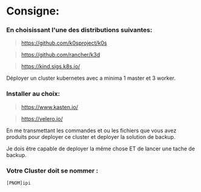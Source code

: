 # Consigne:

### En choisissant l'une des distributions suivantes:

> https://github.com/k0sproject/k0s

> https://github.com/rancher/k3d

> https://kind.sigs.k8s.io/

 Déployer un cluster kubernetes avec a minima 1 master et 3 worker.

### Installer au choix:

> https://www.kasten.io/

> https://velero.io/

En me transmettant les commandes et ou les fichiers que vous avez produits pour deployer ce cluster et deployer la solution de backup.

Je dois être capable de deployer la même chose ET de lancer une tache de backup.

### Votre Cluster doit se nommer : 
```[PNOM]ipi```